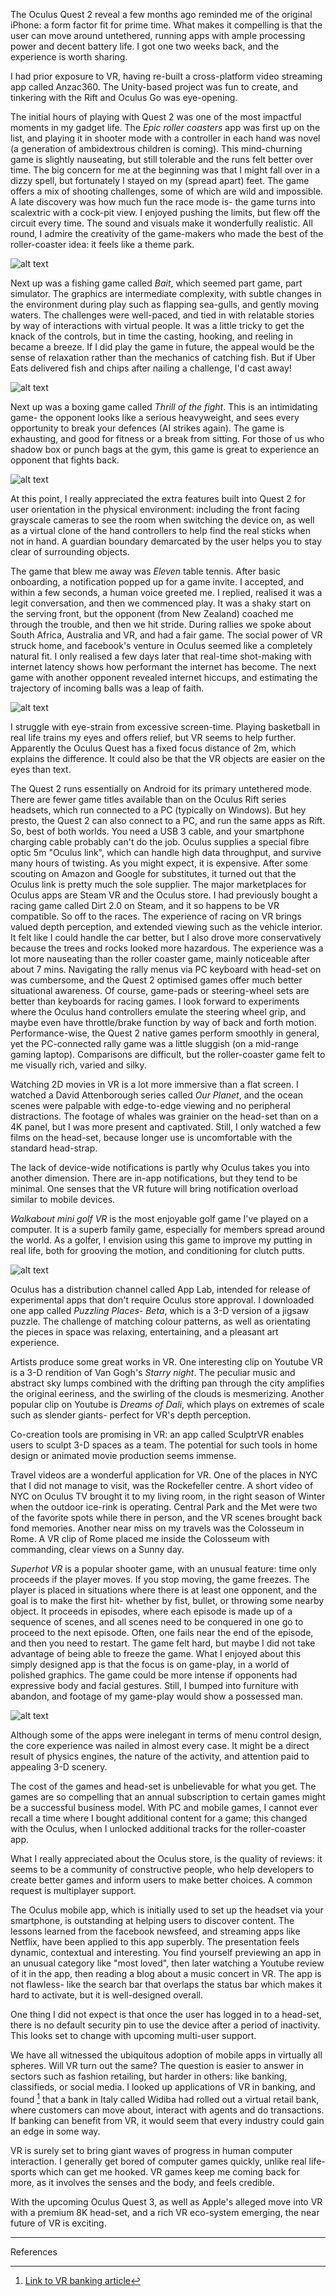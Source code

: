 The Oculus Quest 2 reveal a few months ago reminded me of the original iPhone: a form factor fit for prime time. What makes it compelling is that the user can move around untethered, running apps with ample processing power and decent battery life. I got one two weeks back, and the experience is worth sharing.

I had prior exposure to VR, having re-built a cross-platform video streaming app called Anzac360. The Unity-based project was fun to create, and tinkering with the Rift and Oculus Go was eye-opening. 

The initial hours of playing with Quest 2 was one of the most impactful moments in my gadget life. The *Epic roller coasters* app was first up on the list, and playing it in shooter mode with a controller in each hand was novel (a generation of ambidextrous children is coming). This mind-churning game is slightly nauseating, but still tolerable and the runs felt better over time.  The big concern for me at the beginning was that I might fall over in a dizzy spell, but fortunately I stayed on my (spread apart) feet. The game offers a mix of shooting challenges, some of which are wild and impossible. A late discovery was how much fun the race mode is- the game turns into scalextric with a cock-pit view. I enjoyed pushing the limits, but flew off the circuit every time. The sound and visuals make it wonderfully realistic. All round, I admire the creativity of the game-makers who made the best of the roller-coaster idea: it feels like a theme park.

![alt text](https://github.com/RowanG1/RowanG1.github.io/blob/master/images/roll-coaster-1.jpg?raw=true)

Next up was a fishing game called *Bait*, which seemed part game, part simulator. The graphics are intermediate complexity, with subtle changes in the environment during play such as flapping sea-gulls, and gently moving waters. The challenges were well-paced, and tied in with relatable stories by way of interactions with virtual people. It was a little tricky to get the knack of the controls, but in time the casting, hooking, and reeling in became a breeze. If I did play the game in future, the appeal would be the sense of relaxation rather than the mechanics of catching fish.  But if Uber Eats delivered fish and chips after nailing a challenge, I'd cast away!

![alt text](https://github.com/RowanG1/RowanG1.github.io/blob/master/images/bait-1.jpg?raw=true)

Next up was a boxing game called *Thrill of the fight*. This is an intimidating game- the opponent looks like a serious heavyweight, and sees every opportunity to break your defences (AI strikes again). The game is exhausting, and good for fitness or a break from sitting. For those of us who shadow box or punch bags at the gym, this game is great to experience an opponent that fights back.

![alt text](https://github.com/RowanG1/RowanG1.github.io/blob/master/images/thrill-fight-1.jpg?raw=true)

At this point, I really appreciated the extra features built into Quest 2 for user orientation in the physical environment: including the front facing grayscale cameras to see the room when switching the device on, as well as a virtual clone of the hand controllers to help find the real sticks when not in hand. A guardian boundary demarcated by the user helps you to stay clear of surrounding objects.

The game that blew me away was *Eleven* table tennis. After basic onboarding, a notification popped up for a game invite. I accepted, and within a few seconds, a human voice greeted me. I replied, realised it was a legit conversation, and then we commenced play. It was a shaky start on the serving front, but the opponent (from New Zealand) coached me through the trouble, and then we hit stride. During rallies we spoke about South Africa, Australia and VR, and had a fair game. The social power of VR struck home, and facebook's venture in Oculus seemed like a completely natural fit. I only realised a few days later that real-time shot-making with internet latency shows how performant the internet has become. The next game with another opponent revealed internet hiccups, and estimating the trajectory of incoming balls was a leap of faith.

![alt text](https://github.com/RowanG1/RowanG1.github.io/blob/master/images/table-tennis-1.jpg?raw=true)

I struggle with eye-strain from excessive screen-time. Playing basketball in real life trains my eyes and offers relief, but VR seems to help further. Apparently the Oculus Quest has a fixed focus distance of 2m, which explains the difference. It could also be that the VR objects are easier on the eyes than text.

The Quest 2 runs essentially on Android for its primary untethered mode. There are fewer game titles available than on the Oculus Rift series headsets, which run connected to a PC (typically on Windows). But hey presto, the Quest 2 can also connect to a PC, and run the same apps as Rift. So, best of both worlds. You need a USB 3 cable, and your smartphone charging cable probably can't do the job. Oculus supplies a special fibre optic 5m "Oculus link", which can handle high data throughput, and survive many hours of twisting. As you might expect, it is expensive. After some scouting on Amazon and Google for substitutes, it turned out that the Oculus link is pretty much the sole supplier. The major marketplaces for Oculus apps are Steam VR and the Oculus store. I had previously bought a racing game called Dirt 2.0 on Steam, and it so happens to be VR compatible. So off to the races. The experience of racing on VR brings valued depth perception, and extended viewing such as the vehicle interior. It felt like I could handle the car better, but I also drove more conservatively because the trees and rocks looked more hazardous. The experience was a lot more nauseating than the roller coaster game, mainly noticeable after about 7 mins. Navigating the rally menus via PC keyboard with head-set on was cumbersome, and the Quest 2 optimised games offer much better situational awareness. Of course, game-pads or steering-wheel sets are better than keyboards for racing games. I look forward to experiments where the Oculus hand controllers emulate the steering wheel grip, and maybe even have throttle/brake function by way of back and forth motion. Performance-wise, the Quest 2 native games perform smoothly in general, yet the PC-connected rally game was a little sluggish (on a mid-range gaming laptop). Comparisons are difficult, but the roller-coaster game felt to me visually rich, varied and silky.

Watching 2D movies in VR is a lot more immersive than a flat screen. I watched a David Attenborough series called *Our Planet*, and the ocean scenes were palpable with edge-to-edge viewing and no peripheral distractions. The footage of whales was grainier on the head-set than on a 4K panel, but I was more present and captivated. Still, I only watched a few films on the head-set, because longer use is uncomfortable with the standard head-strap.

The lack of device-wide notifications is partly why Oculus takes you into another dimension. There are in-app notifications, but they tend to be minimal. One senses that the VR future will bring notification overload similar to mobile devices.

*Walkabout mini golf VR* is the most enjoyable golf game I've played on a computer. It is a superb family game, especially for members spread around the world. As a golfer, I envision using this game to improve my putting in real life, both for grooving the motion, and conditioning for clutch putts.

![alt text](https://github.com/RowanG1/RowanG1.github.io/blob/master/images/mini-golf-1.jpg?raw=true)

Oculus has a distribution channel called App Lab, intended for release of experimental apps that don't require Oculus store approval. I downloaded one app called *Puzzling Places- Beta*, which is a 3-D version of a jigsaw puzzle. The challenge of matching colour patterns, as well as orientating the pieces in space was relaxing, entertaining, and a pleasant art experience.

Artists produce some great works in VR. One interesting clip on Youtube VR is a 3-D rendition of Van Gogh's *Starry night*. The peculiar music and abstract sky lumps combined with the drifting pan through the city amplifies the original eeriness, and the swirling of the clouds is mesmerizing. Another popular clip on Youtube is *Dreams of Dali*, which plays on extremes of scale such as slender giants-  perfect for VR's depth perception. 

Co-creation tools are promising in VR: an app called SculptrVR enables users to sculpt 3-D spaces as a team. The potential for such tools in home design or animated movie production seems immense.

Travel videos are a wonderful application for VR. One of the places in NYC that I did not manage to visit, was the Rockefeller centre. A short video of NYC on Oculus TV brought it to my living room, in the right season of Winter when the outdoor ice-rink is operating. Central Park and the Met were two of the favorite spots while there in person, and the VR scenes brought back fond memories. Another near miss on my travels was the Colosseum in Rome.  A VR clip of Rome placed me inside the Colosseum with commanding, clear views on a Sunny day.

*Superhot VR* is a popular shooter game, with an unusual feature: time only proceeds if the player moves. If you stop moving, the game freezes. The player is placed in situations where there is at least one opponent, and the goal is to make the first hit- whether by fist, bullet, or throwing some nearby object. It proceeds in episodes, where each episode is made up of a sequence of scenes, and all scenes need to be conquered in one go to proceed to the next episode. Often, one fails near the end of the episode, and then you need to restart. The game felt hard, but maybe I did not take advantage of being able to freeze the game. What I enjoyed about this simply designed app is that the focus is on game-play, in a world of polished graphics. The game could be more intense if opponents had expressive body and facial gestures. Still, I bumped into furniture with abandon, and footage of my game-play would show a possessed man.

![alt text](https://github.com/RowanG1/RowanG1.github.io/blob/master/images/superhot-vr-1.jpg?raw=true)

Although some of the apps were inelegant in terms of menu control design, the core experience was nailed in almost every case. It might be a direct result of physics engines, the nature of the activity, and attention paid to appealing 3-D scenery.

The cost of the games and head-set is unbelievable for what you get. The games are so compelling that an annual subscription to certain games might be a successful business model. With PC and mobile games, I cannot ever recall a time where I bought additional content for a game; this changed with the Oculus, when I unlocked additional tracks for the roller-coaster app.

What I really appreciated about the Oculus store, is the quality of reviews: it seems to be a community of constructive people, who help developers to create better games and inform users to make better choices. A common request is multiplayer support.

The Oculus mobile app, which is initially used to set up the headset via your smartphone, is outstanding at helping users to discover content. The lessons learned from the facebook newsfeed, and streaming apps like Netflix, have been applied to this app superbly. The presentation feels dynamic, contextual and interesting. You find yourself previewing an app in an unusual category like "most loved", then later watching a Youtube review of it in the app, then reading a blog about a music concert in VR. The app is not flawless- like the search bar that overlaps the status bar which makes it hard to activate, but it is well-designed overall.

One thing I did not expect is that once the user has logged in to a head-set, there is no default security pin to use the device after a period of inactivity. This looks set to change with upcoming multi-user support.

We have all witnessed the ubiquitous adoption of mobile apps in virtually all spheres. Will VR turn out the same? The question is easier to answer in sectors such as fashion retailing, but harder in others: like banking, classifieds, or social media. I looked up applications of VR in banking, and found [^1] that a bank in Italy called Widiba had rolled out a virtual retail bank, where customers can move about, interact with agents and do transactions. If banking can benefit from VR, it would seem that every industry could gain an edge in some way. 

VR is surely set to bring giant waves of progress in human computer interaction. I generally get bored of computer games quickly, unlike real life-sports which can get me hooked. VR games keep me coming back for more, as it involves the senses and the body, and feels credible. 

With the upcoming Oculus Quest 3, as well as Apple's alleged move into VR with a premium 8K head-set, and a rich VR eco-system emerging, the near future of VR is exciting.

---
References

[^1]: [Link to VR banking article](https://arpost.co/2020/04/22/benefits-virtual-reality-banking/)
